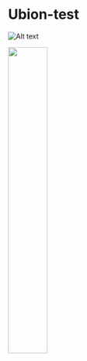 # Ubion-test

![Alt text](https://search.pstatic.net/common/?src=http%3A%2F%2Fblogfiles.naver.net%2FMjAxOTA1MTZfNDEg%2FMDAxNTU3OTgyNTE5NDEy.RVAt700Ruw4bFJuN0_enGfmckGkTSOFNFQIDaHh-ILUg.eZItJR7SN9RVjqnSq_h5DMamJt8t45_ftBXbcaMeVmEg.JPEG.ondo_h%2F%25B9%25AB%25C7%25D1%25B5%25B5%25C0%25FC.E60_070630_%25B9%25AB%25C0%25CE%25B5%25B5_%25C6%25AF%25C1%25FD_2.avi_001333.645.jpg&type=a340)

<img src="https://search.pstatic.net/common/?src=http%3A%2F%2Fblogfiles.naver.net%2FMjAxOTA1MTZfNDEg%2FMDAxNTU3OTgyNTE5NDEy.RVAt700Ruw4bFJuN0_enGfmckGkTSOFNFQIDaHh-ILUg.eZItJR7SN9RVjqnSq_h5DMamJt8t45_ftBXbcaMeVmEg.JPEG.ondo_h%2F%25B9%25AB%25C7%25D1%25B5%25B5%25C0%25FC.E60_070630_%25B9%25AB%25C0%25CE%25B5%25B5_%25C6%25AF%25C1%25FD_2.avi_001333.645.jpg&type=a340" width="40%">
